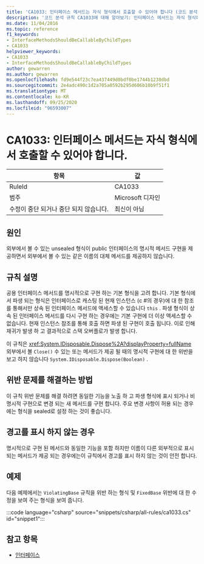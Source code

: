 ```yaml
---
title: 'CA1033: 인터페이스 메서드는 자식 형식에서 호출할 수 있어야 합니다 (코드 분석).'
description: '코드 분석 규칙 CA1033에 대해 알아보기: 인터페이스 메서드는 자식 형식에서 호출할 수 있어야 합니다.'
ms.date: 11/04/2016
ms.topic: reference
f1_keywords:
- InterfaceMethodsShouldBeCallableByChildTypes
- CA1033
helpviewer_keywords:
- CA1033
- InterfaceMethodsShouldBeCallableByChildTypes
author: gewarren
ms.author: gewarren
ms.openlocfilehash: fd9e544f23c7ea437449d0bdf0be1744b1238dbd
ms.sourcegitcommit: 2e4adc490c1d2a705a0592b295d606b10b9f51f1
ms.translationtype: MT
ms.contentlocale: ko-KR
ms.lasthandoff: 09/25/2020
ms.locfileid: "96593007"
---
```

# <a name="ca1033-interface-methods-should-be-callable-by-child-types"></a>CA1033: 인터페이스 메서드는 자식 형식에서 호출할 수 있어야 합니다.

| 항목                                     | 값            |
|------------------------------------------|------------------|
| RuleId                                   | CA1033           |
| 범주                                 | Microsoft 디자인 |
| 수정이 중단 되거나 중단 되지 않습니다. | 최신이 아님     |

## <a name="cause"></a>원인

외부에서 볼 수 있는 unsealed 형식이 public 인터페이스의 명시적 메서드 구현을 제공하면서 외부에서 볼 수 있는 같은 이름의 대체 메서드를 제공하지 않습니다.

## <a name="rule-description"></a>규칙 설명

공용 인터페이스 메서드를 명시적으로 구현 하는 기본 형식을 고려 합니다. 기본 형식에서 파생 되는 형식은 인터페이스로 캐스팅 된 현재 인스턴스 (c #의 경우)에 대 한 참조를 통해서만 상속 된 인터페이스 메서드에 액세스할 수 있습니다 `this` . 파생 형식이 상속 된 인터페이스 메서드를 다시 구현 하는 경우에는 기본 구현에 더 이상 액세스할 수 없습니다. 현재 인스턴스 참조를 통해 호출 하면 파생 된 구현이 호출 됩니다. 이로 인해 재귀가 발생 하 고 결과적으로 스택 오버플로가 발생 합니다.

이 규칙은 <xref:System.IDisposable.Dispose%2A?displayProperty=fullName> 외부에서 볼 `Close()` 수 있는 또는 메서드가 제공 될 때의 명시적 구현에 대 한 위반을 보고 하지 않습니다 `System.IDisposable.Dispose(Boolean)` .

## <a name="how-to-fix-violations"></a>위반 문제를 해결하는 방법

이 규칙 위반 문제를 해결 하려면 동일한 기능을 노출 하 고 파생 형식에 표시 되거나 비 명시적 구현으로 변경 되는 새 메서드를 구현 합니다. 주요 변경 사항이 허용 되는 경우에는 형식을 sealed로 설정 하는 것이 좋습니다.

## <a name="when-to-suppress-warnings"></a>경고를 표시 하지 않는 경우

명시적으로 구현 된 메서드와 동일한 기능을 포함 하지만 이름이 다른 외부적으로 표시 되는 메서드가 제공 되는 경우에는이 규칙에서 경고를 표시 하지 않는 것이 안전 합니다.

## <a name="example"></a>예제

다음 예제에서는 `ViolatingBase` 규칙을 위반 하는 형식 및 `FixedBase` 위반에 대 한 수정을 보여 주는 형식을 보여 줍니다.

:::code language="csharp" source="snippets/csharp/all-rules/ca1033.cs" id="snippet1":::

## <a name="see-also"></a>참고 항목

- [인터페이스](../../../csharp/programming-guide/interfaces/index.md)
